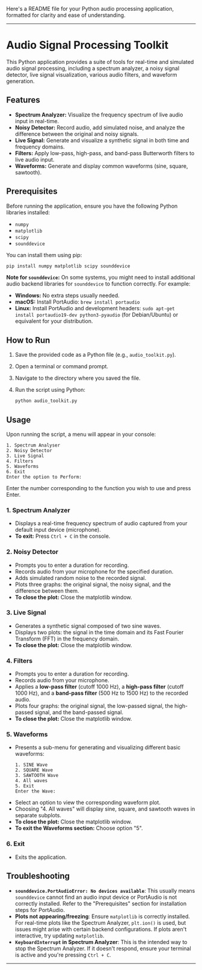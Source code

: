 Here's a README file for your Python audio processing application, formatted for clarity and ease of understanding.

-----

# Audio Signal Processing Toolkit

This Python application provides a suite of tools for real-time and simulated audio signal processing, including a spectrum analyzer, a noisy signal detector, live signal visualization, various audio filters, and waveform generation.

## Features

  * **Spectrum Analyzer:** Visualize the frequency spectrum of live audio input in real-time.
  * **Noisy Detector:** Record audio, add simulated noise, and analyze the difference between the original and noisy signals.
  * **Live Signal:** Generate and visualize a synthetic signal in both time and frequency domains.
  * **Filters:** Apply low-pass, high-pass, and band-pass Butterworth filters to live audio input.
  * **Waveforms:** Generate and display common waveforms (sine, square, sawtooth).

## Prerequisites

Before running the application, ensure you have the following Python libraries installed:

  * `numpy`
  * `matplotlib`
  * `scipy`
  * `sounddevice`

You can install them using pip:

```bash
pip install numpy matplotlib scipy sounddevice
```

**Note for `sounddevice`:**
On some systems, you might need to install additional audio backend libraries for `sounddevice` to function correctly. For example:

  * **Windows:** No extra steps usually needed.
  * **macOS:** Install PortAudio: `brew install portaudio`
  * **Linux:** Install PortAudio and development headers: `sudo apt-get install portaudio19-dev python3-pyaudio` (for Debian/Ubuntu) or equivalent for your distribution.

## How to Run

1.  Save the provided code as a Python file (e.g., `audio_toolkit.py`).

2.  Open a terminal or command prompt.

3.  Navigate to the directory where you saved the file.

4.  Run the script using Python:

    ```bash
    python audio_toolkit.py
    ```

## Usage

Upon running the script, a menu will appear in your console:

```
1. Spectrum Analyser
2. Noisy Detector
3. Live Signal
4. Filters
5. Waveforms
6. Exit
Enter the option to Perform:
```

Enter the number corresponding to the function you wish to use and press Enter.

### 1\. Spectrum Analyzer

  * Displays a real-time frequency spectrum of audio captured from your default input device (microphone).
  * **To exit:** Press `Ctrl + C` in the console.

### 2\. Noisy Detector

  * Prompts you to enter a duration for recording.
  * Records audio from your microphone for the specified duration.
  * Adds simulated random noise to the recorded signal.
  * Plots three graphs: the original signal, the noisy signal, and the difference between them.
  * **To close the plot:** Close the matplotlib window.

### 3\. Live Signal

  * Generates a synthetic signal composed of two sine waves.
  * Displays two plots: the signal in the time domain and its Fast Fourier Transform (FFT) in the frequency domain.
  * **To close the plot:** Close the matplotlib window.

### 4\. Filters

  * Prompts you to enter a duration for recording.
  * Records audio from your microphone.
  * Applies a **low-pass filter** (cutoff 1000 Hz), a **high-pass filter** (cutoff 1000 Hz), and a **band-pass filter** (500 Hz to 1500 Hz) to the recorded audio.
  * Plots four graphs: the original signal, the low-passed signal, the high-passed signal, and the band-passed signal.
  * **To close the plot:** Close the matplotlib window.

### 5\. Waveforms

  * Presents a sub-menu for generating and visualizing different basic waveforms:
    ```
    1. SINE Wave
    2. SQUARE Wave
    3. SAWTOOTH Wave
    4. All waves
    5. Exit
    Enter the Wave:
    ```
  * Select an option to view the corresponding waveform plot.
  * Choosing "4. All waves" will display sine, square, and sawtooth waves in separate subplots.
  * **To close the plot:** Close the matplotlib window.
  * **To exit the Waveforms section:** Choose option "5".

### 6\. Exit

  * Exits the application.

## Troubleshooting

  * **`sounddevice.PortAudioError: No devices available`**: This usually means `sounddevice` cannot find an audio input device or PortAudio is not correctly installed. Refer to the "Prerequisites" section for installation steps for PortAudio.
  * **Plots not appearing/freezing**: Ensure `matplotlib` is correctly installed. For real-time plots like the Spectrum Analyzer, `plt.ion()` is used, but issues might arise with certain backend configurations. If plots aren't interactive, try updating `matplotlib`.
  * **`KeyboardInterrupt` in Spectrum Analyzer**: This is the intended way to stop the Spectrum Analyzer. If it doesn't respond, ensure your terminal is active and you're pressing `Ctrl + C`.

-----
